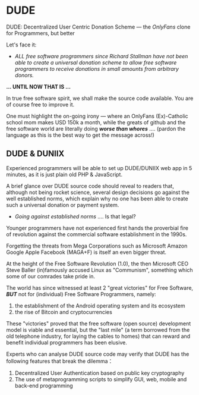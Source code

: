 # DUDE
DUDE: Decentralized User Centric Donation Scheme &mdash; the _OnlyFans_ clone for Programmers, but better

Let's face it: 

- _ALL free software programmers since Richard Stallman have not been able to create a universal donation scheme to allow free software programmers to receive donations in small amounts from arbitrary donors._

__... UNTIL NOW THAT IS ...__

In true free software spirit, we shall make the source code available. You are of course free to improve it.

One must highlight the on-going irony &mdash; where an OnlyFans (Ex)-Catholic school mom makes USD 150k a month, while the greats of github and the free software world are literally doing ___worse than whores___ .... (pardon the language as this is the best way to get the message across!)

## DUDE & DUNIIX

Experienced programmers will be able to set up DUDE/DUNIIX web app in 5 minutes, as it is just plain old PHP & JavaScript.

A brief glance over DUDE source code should reveal to readers that, although not being rocket science, several design decisions go against the well established norms, which explain why no one has been able to create such a universal donation or payment system.

- _Going against established norms_ .... Is that legal?

Younger programmers have not experienced first hands the proverbial fire of revolution against the commercial software establishment in the 1990s.

Forgetting the threats from Mega Corporations such as Microsoft Amazon Google Apple Facebook (MAGA+F) is itself an even bigger threat.

At the height of the Free Software Revolution (1.0), the then Microsoft CEO Steve Baller (in)famously accused Linux as "Communism", something which some of our comrades take pride in.

The world has since witnessed at least 2 "great victories" for Free Software, ___BUT___ not for (individual) Free Software Programmers, namely:

1. the establishment of the Android operating system and its ecosystem
2. the rise of Bitcoin and cryptocurrencies

These "victories" proved that the free software (open source) development model is viable and essential, but the "last mile" (a term borrowed from the old telephone industry, for laying the cables to homes) that can reward and benefit individual programmers has been elusive.

Experts who can analyse DUDE source code may verify that DUDE has the following features that break the dilemma：

1. Decentralized User Authentication based on public key cryptography
2. The use of metaprogramming scripts to simplify GUI, web, mobile and back-end programming
